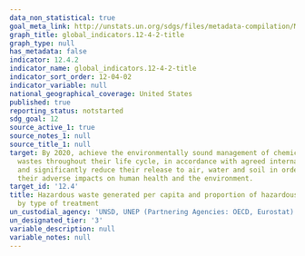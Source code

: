 ```yaml
---
data_non_statistical: true
goal_meta_link: http://unstats.un.org/sdgs/files/metadata-compilation/Metadata-Goal-12.pdf
graph_title: global_indicators.12-4-2-title
graph_type: null
has_metadata: false
indicator: 12.4.2
indicator_name: global_indicators.12-4-2-title
indicator_sort_order: 12-04-02
indicator_variable: null
national_geographical_coverage: United States
published: true
reporting_status: notstarted
sdg_goal: 12
source_active_1: true
source_notes_1: null
source_title_1: null
target: By 2020, achieve the environmentally sound management of chemicals and all
  wastes throughout their life cycle, in accordance with agreed international frameworks,
  and significantly reduce their release to air, water and soil in order to minimize
  their adverse impacts on human health and the environment.
target_id: '12.4'
title: Hazardous waste generated per capita and proportion of hazardous waste treated,
  by type of treatment
un_custodial_agency: 'UNSD, UNEP (Partnering Agencies: OECD, Eurostat)'
un_designated_tier: '3'
variable_description: null
variable_notes: null
---
```

